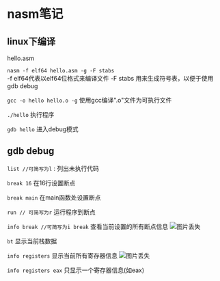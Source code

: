 # nasm笔记

## linux下编译
hello.asm  

<code>nasm -f elf64 hello.asm -g -F stabs</code>  
-f elf64代表以elf64位格式来编译文件
-F stabs 用来生成符号表，以便于使用gdb debug

<code>gcc -o hello hello.o -g</code>
使用gcc编译".o"文件为可执行文件

<code>./hello</code>
执行程序  

<code>gdb hello</code>
进入debug模式  

## gdb debug
<code>list  //可简写为l</code> : 列出未执行代码

<code>break 16</code>  在16行设置断点

<code>break main</code>  在main函数处设置断点

<code>run // 可简写为r</code>  运行程序到断点

<code>info break //可简写为i break</code>  查看当前设置的所有断点信息
![图片丢失]("../resource/img/breakInfo")

<code>bt</code>  显示当前栈数据

<code>info registers</code>  显示当前所有寄存器信息
![图片丢失]("../resource/img/registersInfo")

<code>info registers eax</code>  只显示一个寄存器信息(如eax)
